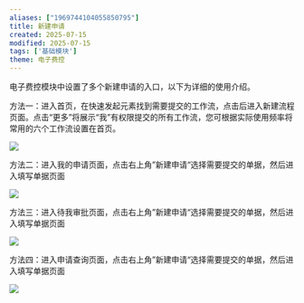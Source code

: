 ```yaml
---
aliases: ["1969744104055850795"]
title: 新建申请
created: 2025-07-15
modified: 2025-07-15
tags: ['基础模块']
theme: 电子费控
---
```


电子费控模块中设置了多个新建申请的入口，以下为详细的使用介绍。

方法一：进入首页，在快速发起元素找到需要提交的工作流，点击后进入新建流程页面。点击“更多”将展示“我”有权限提交的所有工作流，您可根据实际使用频率将常用的六个工作流设置在首页。

![](3d6eed5fd69e5eaa614c2dc610e8ec67.jpg)

方法二：进入我的申请页面，点击右上角”新建申请“选择需要提交的单据，然后进入填写单据页面

![](303a17a44a5b26ef8c797d54af113ca7.jpg)

方法三：进入待我审批页面，点击右上角”新建申请“选择需要提交的单据，然后进入填写单据页面

![](0bceacc4b5a7b08bfc087d7ce9e21114.jpg)

方法四：进入申请查询页面，点击右上角”新建申请“选择需要提交的单据，然后进入填写单据页面

![](ee6db39178399bc11dad869dc1641c87.jpg)